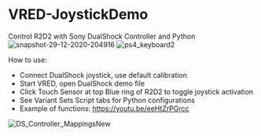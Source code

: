# VRED-JoystickDemo
Control R2D2 with Sony DualShock Controller and Python
![snapshot-29-12-2020-204916](https://user-images.githubusercontent.com/39199224/103324939-65598180-4a17-11eb-8c43-eec99798ca54.png)
![ps4_keyboard2](https://user-images.githubusercontent.com/39199224/103419586-b1b0d880-4b61-11eb-981f-d6dc82a7e41f.png)

How to use:
- Connect DualShock joystick, use default calibration
- Start VRED, open DualShock demo file
- Click Touch Sensor at top Blue ring of R2D2 to toggle joystick activation
- See Variant Sets Script tabs for Python configurations
- Example of functions: https://youtu.be/eeHtZrPGrcc

![DS_Controller_MappingsNew](https://user-images.githubusercontent.com/39199224/103419123-af4d7f00-4b5f-11eb-9c1b-ccd64c92c05c.png)
